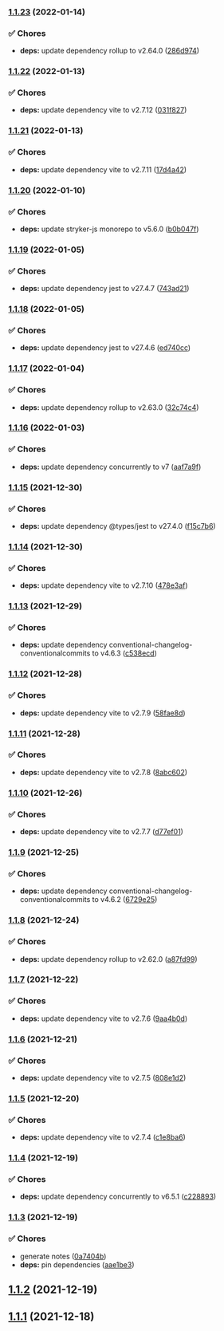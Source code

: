 ### [1.1.23](https://github.com/lbenie/ts-jest-mock/compare/v1.1.22...v1.1.23) (2022-01-14)


### :white_check_mark: Chores

* **deps:** update dependency rollup to v2.64.0 ([286d974](https://github.com/lbenie/ts-jest-mock/commit/286d974cef3a8c5452a716d237114df8d93098a0))

### [1.1.22](https://github.com/lbenie/ts-jest-mock/compare/v1.1.21...v1.1.22) (2022-01-13)


### :white_check_mark: Chores

* **deps:** update dependency vite to v2.7.12 ([031f827](https://github.com/lbenie/ts-jest-mock/commit/031f82704fd2cd2cd10144782bfd3ee9b5de74c7))

### [1.1.21](https://github.com/lbenie/ts-jest-mock/compare/v1.1.20...v1.1.21) (2022-01-13)


### :white_check_mark: Chores

* **deps:** update dependency vite to v2.7.11 ([17d4a42](https://github.com/lbenie/ts-jest-mock/commit/17d4a4263ee5272b146060a96af59a68209a96ce))

### [1.1.20](https://github.com/lbenie/ts-jest-mock/compare/v1.1.19...v1.1.20) (2022-01-10)


### :white_check_mark: Chores

* **deps:** update stryker-js monorepo to v5.6.0 ([b0b047f](https://github.com/lbenie/ts-jest-mock/commit/b0b047f323708b80b02852b787c7b7f3972271b4))

### [1.1.19](https://github.com/lbenie/ts-jest-mock/compare/v1.1.18...v1.1.19) (2022-01-05)


### :white_check_mark: Chores

* **deps:** update dependency jest to v27.4.7 ([743ad21](https://github.com/lbenie/ts-jest-mock/commit/743ad212771639432811a3de156d1cb2bd4fe279))

### [1.1.18](https://github.com/lbenie/ts-jest-mock/compare/v1.1.17...v1.1.18) (2022-01-05)


### :white_check_mark: Chores

* **deps:** update dependency jest to v27.4.6 ([ed740cc](https://github.com/lbenie/ts-jest-mock/commit/ed740cccc05b5466e560f9f3a358c2b4436040c1))

### [1.1.17](https://github.com/lbenie/ts-jest-mock/compare/v1.1.16...v1.1.17) (2022-01-04)


### :white_check_mark: Chores

* **deps:** update dependency rollup to v2.63.0 ([32c74c4](https://github.com/lbenie/ts-jest-mock/commit/32c74c454f442a32256ad9ffc0cacbd3f8cd17ba))

### [1.1.16](https://github.com/lbenie/ts-jest-mock/compare/v1.1.15...v1.1.16) (2022-01-03)


### :white_check_mark: Chores

* **deps:** update dependency concurrently to v7 ([aaf7a9f](https://github.com/lbenie/ts-jest-mock/commit/aaf7a9f5923e6c06dca9c722af0c13ea2f1d7339))

### [1.1.15](https://github.com/lbenie/ts-jest-mock/compare/v1.1.14...v1.1.15) (2021-12-30)


### :white_check_mark: Chores

* **deps:** update dependency @types/jest to v27.4.0 ([f15c7b6](https://github.com/lbenie/ts-jest-mock/commit/f15c7b6ac5655ba5a927ddcd3b4b900d1cabc581))

### [1.1.14](https://github.com/lbenie/ts-jest-mock/compare/v1.1.13...v1.1.14) (2021-12-30)


### :white_check_mark: Chores

* **deps:** update dependency vite to v2.7.10 ([478e3af](https://github.com/lbenie/ts-jest-mock/commit/478e3af52ad5e2dfa8e15f77335f2c45d78e9393))

### [1.1.13](https://github.com/lbenie/ts-jest-mock/compare/v1.1.12...v1.1.13) (2021-12-29)


### :white_check_mark: Chores

* **deps:** update dependency conventional-changelog-conventionalcommits to v4.6.3 ([c538ecd](https://github.com/lbenie/ts-jest-mock/commit/c538ecd5b294a0afed03f5f3c559a7a8ce83d969))

### [1.1.12](https://github.com/lbenie/ts-jest-mock/compare/v1.1.11...v1.1.12) (2021-12-28)


### :white_check_mark: Chores

* **deps:** update dependency vite to v2.7.9 ([58fae8d](https://github.com/lbenie/ts-jest-mock/commit/58fae8da139df4f2177692465fafdcb8e09a12ac))

### [1.1.11](https://github.com/lbenie/ts-jest-mock/compare/v1.1.10...v1.1.11) (2021-12-28)


### :white_check_mark: Chores

* **deps:** update dependency vite to v2.7.8 ([8abc602](https://github.com/lbenie/ts-jest-mock/commit/8abc602c8831525d0b6ee5827de5d03b65837b53))

### [1.1.10](https://github.com/lbenie/ts-jest-mock/compare/v1.1.9...v1.1.10) (2021-12-26)


### :white_check_mark: Chores

* **deps:** update dependency vite to v2.7.7 ([d77ef01](https://github.com/lbenie/ts-jest-mock/commit/d77ef0168fcf9763a37be745d954b9b31338146e))

### [1.1.9](https://github.com/lbenie/ts-jest-mock/compare/v1.1.8...v1.1.9) (2021-12-25)


### :white_check_mark: Chores

* **deps:** update dependency conventional-changelog-conventionalcommits to v4.6.2 ([6729e25](https://github.com/lbenie/ts-jest-mock/commit/6729e25f0258ae48c62b0d17bb821b6f92929575))

### [1.1.8](https://github.com/lbenie/ts-jest-mock/compare/v1.1.7...v1.1.8) (2021-12-24)


### :white_check_mark: Chores

* **deps:** update dependency rollup to v2.62.0 ([a87fd99](https://github.com/lbenie/ts-jest-mock/commit/a87fd9911abbe92d7f23b5b69beef1182af42312))

### [1.1.7](https://github.com/lbenie/ts-jest-mock/compare/v1.1.6...v1.1.7) (2021-12-22)


### :white_check_mark: Chores

* **deps:** update dependency vite to v2.7.6 ([9aa4b0d](https://github.com/lbenie/ts-jest-mock/commit/9aa4b0da8383541e2745d7ebf704d3e6b2cb419f))

### [1.1.6](https://github.com/lbenie/ts-jest-mock/compare/v1.1.5...v1.1.6) (2021-12-21)


### :white_check_mark: Chores

* **deps:** update dependency vite to v2.7.5 ([808e1d2](https://github.com/lbenie/ts-jest-mock/commit/808e1d2eda8bd26aa4314d0c429f1b2e893f8b13))

### [1.1.5](https://github.com/lbenie/ts-jest-mock/compare/v1.1.4...v1.1.5) (2021-12-20)


### :white_check_mark: Chores

* **deps:** update dependency vite to v2.7.4 ([c1e8ba6](https://github.com/lbenie/ts-jest-mock/commit/c1e8ba629c1d3a31a696de5f34204fa88074e3c7))

### [1.1.4](https://github.com/lbenie/ts-jest-mock/compare/v1.1.3...v1.1.4) (2021-12-19)


### :white_check_mark: Chores

* **deps:** update dependency concurrently to v6.5.1 ([c228893](https://github.com/lbenie/ts-jest-mock/commit/c2288933e3f3fc2cdc8110000078c0dfe1787139))

### [1.1.3](https://github.com/lbenie/ts-jest-mock/compare/v1.1.2...v1.1.3) (2021-12-19)


### :white_check_mark: Chores

* generate notes ([0a7404b](https://github.com/lbenie/ts-jest-mock/commit/0a7404b42a779f648a7974e0cfa5d864173ee526))
* **deps:** pin dependencies ([aae1be3](https://github.com/lbenie/ts-jest-mock/commit/aae1be3195d6afa47a6b30eb0b6c451705b189a8))

## [1.1.2](https://github.com/lbenie/ts-jest-mock/compare/v1.1.1...v1.1.2) (2021-12-19)

## [1.1.1](https://github.com/lbenie/ts-jest-mock/compare/v1.1.0...v1.1.1) (2021-12-18)
